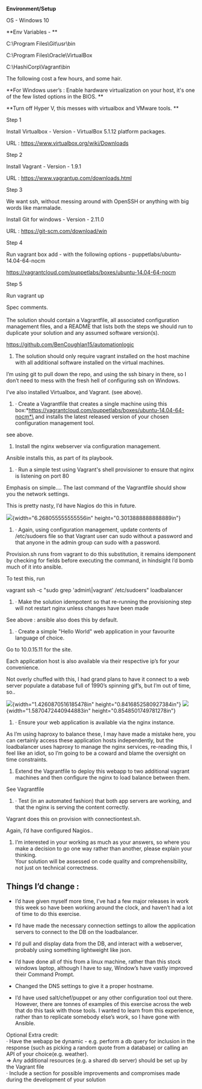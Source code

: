 **Environment/Setup**

OS - Windows 10

**Env Variables - **

C:\\Program Files\\Git\\usr\\bin

C:\\Program Files\\Oracle\\VirtualBox

C:\\HashiCorp\\Vagrant\\bin

The following cost a few hours, and some hair.

**For Windows user’s : Enable hardware virtualization on your host, it's
one of the few listed options in the BIOS. **

**Turn off Hyper V, this messes with virtualbox and VMware tools. **

Step 1

Install Virtualbox - Version - VirtualBox 5.1.12 platform packages.

URL : https://www.virtualbox.org/wiki/Downloads

Step 2

Install Vagrant - Version - 1.9.1

URL : https://www.vagrantup.com/downloads.html

Step 3

We want ssh, without messing around with OpenSSH or anything with big
words like marmalade.

Install Git for windows - Version - 2.11.0

URL : https://git-scm.com/download/win

Step 4

Run vagrant box add - with the following options -
puppetlabs/ubuntu-14.04-64-nocm

https://vagrantcloud.com/puppetlabs/boxes/ubuntu-14.04-64-nocm

Step 5

Run vagrant up

Spec comments.\
\
The solution should contain a Vagrantfile, all associated configuration
management files, and a README that lists both the steps we should run
to duplicate your solution and any assumed software version(s).

<https://github.com/BenCoughlan15/automationlogic>

1.  The solution should only require vagrant installed on the host
    machine with all additional software installed on the virtual
    machines.

I’m using git to pull down the repo, and using the ssh binary in there,
so I don’t need to mess with the fresh hell of configuring ssh on
Windows.

I’ve also installed Virtualbox, and Vagrant. (see above).

1.  · Create a Vagrantfile that creates a single machine using this
    box:*https://vagrantcloud.com/puppetlabs/boxes/ubuntu-14.04-64-nocm*\
    and installs the latest released version of your chosen
    configuration management tool.

see above.

1.  Install the nginx webserver via configuration management.

Ansible installs this, as part of its playbook.

1.  · Run a simple test using Vagrant's shell provisioner to ensure that
    nginx is listening on port 80

Emphasis on simple…. The last command of the Vagrantfile should show you
the network settings.

This is pretty nasty, I’d have Nagios do this in future.

![](media/image1.png){width="6.268055555555556in"
height="0.3013888888888889in"}

1.  · Again, using configuration management, update contents of
    /etc/sudoers file so that Vagrant user can sudo without a password
    and that anyone in the admin group can sudo with a password.

Provision.sh runs from vagrant to do this substitution, it remains
idemponent by checking for fields before executing the command, in
hindsight I’d bomb much of it into ansible.

To test this, run

vagrant ssh -c "sudo grep 'admin\\|vagrant' /etc/sudoers" loadbalancer

1.  · Make the solution idempotent so that re-running the provisioning
    step will not restart nginx unless changes have been made

See above : ansible also does this by default.

1.  · Create a simple "Hello World" web application in your favourite
    language of choice.

Go to 10.0.15.11 for the site.

Each application host is also available via their respective ip’s for
your convenience.

Not overly chuffed with this, I had grand plans to have it connect to a
web server populate a database full of 1990’s spinning gif’s, but I’m
out of time, so..

![](media/image2.png){width="1.4260870516185478in"
height="0.8416852580927384in"}
![](media/image3.png){width="1.5870472440944883in"
height="0.8548501749781278in"}

1.  · Ensure your web application is available via the nginx instance.

As I’m using haproxy to balance these, I may have made a mistake here,
you can certainly access these application hosts independently, but the
loadbalancer uses haproxy to manage the nginx services, re-reading this,
I feel like an idiot, so I’m going to be a coward and blame the
oversight on time constraints.

1.  Extend the Vagrantfile to deploy this webapp to two additional
    vagrant machines and then configure the nginx to load balance
    between them.

See Vagrantfile

1.  · Test (in an automated fashion) that both app servers are working,
    and that the nginx is serving the content correctly.

Vagrant does this on provision with connectiontest.sh.

Again, I’d have configured Nagios..

1.  I’m interested in your working as much as your answers, so where you
    make a decision to go one way rather than another, please explain
    your thinking.\
    Your solution will be assessed on code quality and
    comprehensibility, not just on technical correctness.

Things I’d change : 
--------------------

-   I’d have given myself more time, I’ve had a few major releases in
    work this week so have been working around the clock, and haven’t
    had a lot of time to do this exercise.

-   I’d have made the necessary connection settings to allow the
    application servers to connect to the DB on the loadbalancer.

-   I’d pull and display data from the DB, and interact with a
    webserver, probably using something lightweight like json.

-   I’d have done all of this from a linux machine, rather than this
    stock windows laptop, although I have to say, Window’s have vastly
    improved their Command Prompt.

-   Changed the DNS settings to give it a proper hostname.

-   I’d have used salt/chef/puppet or any other configuration tool out
    there. However, there are tonnes of examples of this exercise across
    the web that do this task with those tools. I wanted to learn from
    this experience, rather than to replicate somebody else’s work, so I
    have gone with Ansible.

Optional Extra credit:\
· Have the webapp be dynamic - e.g. perform a db query for inclusion in
the response (such as picking a random quote from a database) or calling
an API of your choice(e.g. weather).\
=&gt; Any additional resources (e.g. a shared db server) should be set
up by the Vagrant file\
· Include a section for possible improvements and compromises made
during the development of your solution
